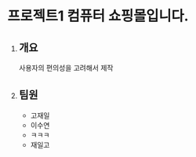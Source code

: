 # 프로젝트1 컴퓨터 쇼핑몰입니다.
1. ## 개요
    사용자의 편의성을 고려해서 제작
1. ## 팀원
    * 고재일
    * 이수연 
    * ㅋㅋㅋ
    * 재일고
